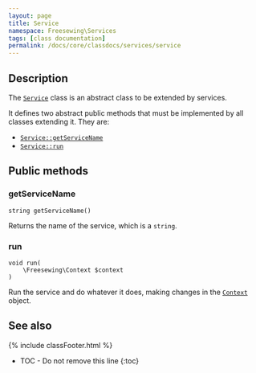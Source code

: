 ```yaml
---
layout: page
title: Service
namespace: Freesewing\Services
tags: [class documentation]
permalink: /docs/core/classdocs/services/service
---
```

## Description 

The [`Service`](service) class is an abstract class to be extended by services.

It defines two abstract public methods that must be implemented by all classes
extending it. They are:

- [`Service::getServiceName`](service#getservicename) 
- [`Service::run`](service#run) 

## Public methods

### getServiceName

```php?start_inline=1
string getServiceName() 
```
Returns the name of the service, which is a `string`.

### run

```php?start_inline=1
void run(
    \Freesewing\Context $context
) 
```
Run the service and do whatever it does, making changes in the [`Context`](../context) object.

## See also
{% include classFooter.html %}
* TOC - Do not remove this line
{:toc}
